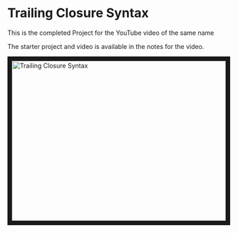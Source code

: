 # Trailing Closure Syntax
This is the completed Project for the YouTube video of the same name

The starter project and video is available in the notes for the video.

<a href="http://www.youtube.com/watch?feature=player_embedded&v=E71HEvSZkZo
" target="_blank"><img src="http://img.youtube.com/vi/E71HEvSZkZo/0.jpg" 
alt="Trailing Closure Syntax" width="480" height="360" border="10" /></a>

